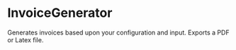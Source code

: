 # InvoiceGenerator

Generates invoices based upon your configuration and input. Exports a PDF or Latex file.
